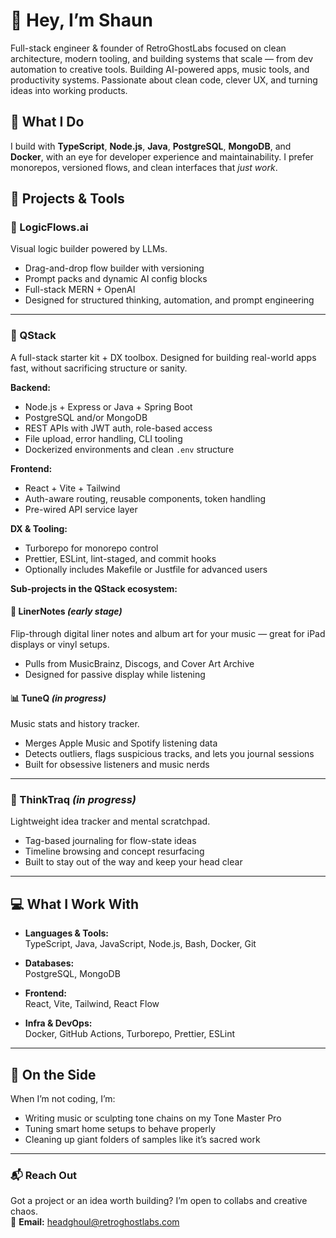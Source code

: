 # 👋 Hey, I’m Shaun

Full-stack engineer & founder of RetroGhostLabs focused on clean architecture, modern tooling, and building systems that scale — from dev automation to creative tools. Building AI-powered apps, music tools, and productivity systems. Passionate about clean code, clever UX, and turning ideas into working products.

## 🧠 What I Do

I build with **TypeScript**, **Node.js**, **Java**, **PostgreSQL**, **MongoDB**, and **Docker**, with an eye for developer experience and maintainability. I prefer monorepos, versioned flows, and clean interfaces that *just work*.

## 🔧 Projects & Tools

### 🚀 LogicFlows.ai  
Visual logic builder powered by LLMs.  
- Drag-and-drop flow builder with versioning  
- Prompt packs and dynamic AI config blocks  
- Full-stack MERN + OpenAI  
- Designed for structured thinking, automation, and prompt engineering

---

### 🧰 QStack  
A full-stack starter kit + DX toolbox. Designed for building real-world apps fast, without sacrificing structure or sanity.

**Backend:**
- Node.js + Express or Java + Spring Boot  
- PostgreSQL and/or MongoDB  
- REST APIs with JWT auth, role-based access  
- File upload, error handling, CLI tooling  
- Dockerized environments and clean `.env` structure

**Frontend:**
- React + Vite + Tailwind  
- Auth-aware routing, reusable components, token handling  
- Pre-wired API service layer

**DX & Tooling:**
- Turborepo for monorepo control  
- Prettier, ESLint, lint-staged, and commit hooks  
- Optionally includes Makefile or Justfile for advanced users

**Sub-projects in the QStack ecosystem:**

#### 🎵 LinerNotes *(early stage)*  
Flip-through digital liner notes and album art for your music — great for iPad displays or vinyl setups.  
- Pulls from MusicBrainz, Discogs, and Cover Art Archive  
- Designed for passive display while listening

#### 📊 TuneQ *(in progress)*  
Music stats and history tracker.  
- Merges Apple Music and Spotify listening data  
- Detects outliers, flags suspicious tracks, and lets you journal sessions  
- Built for obsessive listeners and music nerds

---

### 🧠 ThinkTraq *(in progress)*  
Lightweight idea tracker and mental scratchpad.  
- Tag-based journaling for flow-state ideas  
- Timeline browsing and concept resurfacing  
- Built to stay out of the way and keep your head clear

---

## 💻 What I Work With

- **Languages & Tools:**  
  TypeScript, Java, JavaScript, Node.js, Bash, Docker, Git

- **Databases:**  
  PostgreSQL, MongoDB

- **Frontend:**  
  React, Vite, Tailwind, React Flow

- **Infra & DevOps:**  
  Docker, GitHub Actions, Turborepo, Prettier, ESLint

---

## 🎸 On the Side

When I’m not coding, I’m:
- Writing music or sculpting tone chains on my Tone Master Pro  
- Tuning smart home setups to behave properly  
- Cleaning up giant folders of samples like it’s sacred work

---

### 📬 Reach Out

Got a project or an idea worth building? I’m open to collabs and creative chaos.  
📧 **Email:** [headghoul@retroghostlabs.com](mailto:headghoul@retroghostlabs.com)
